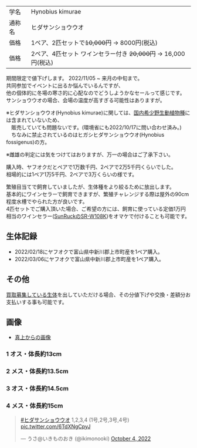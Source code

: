 |||
|:-|:-|
| 学名 | Hynobius kimurae |
| 通称名 | ヒダサンショウウオ |
| 価格 | 1ペア、2匹セットで~~10,000円~~ -> 8000円(税込) |
| 価格 | 2ペア、4匹セット ワインセラー付き ~~20,000円~~ -> 16,000円(税込) |

期間限定で値下げします。 2022/11/05 ~ 来月の中旬まで。  
共同参加でイベントに出るか悩んでいるんですが、  
他の個体的に冬場の寒さ的に心配なのでどうしようかなセールって感じです。  
サンショウウオの場合、会場の温度が高すぎる可能性はありますが。

※ヒダサンショウウオ(Hynobius kimurae)に関しては、[国内希少野生動植物種](https://www.env.go.jp/nature/kisho/domestic/list.html)には含まれていないため、  
　販売していても問題ないです。(環境省にも2022/10/17に問い合わせ済み。)  
　ちなみに禁止されているのはヒガシヒダサンショウウオ(Hynobius fossigenus)の方。

※雌雄の判定には気をつけてはおりますが、万一の場合はご了承下さい。

購入時、ヤフオクだとペアで1万数千円、2ペアで2万5千円くらいでした。  
相場的には1ペア1万5千円、2ペアで3万くらいの様です。

繁殖目当てで飼育していましたが、生体種をより絞るために放出します。  
基本的にワインセラーで飼育できますが、繁殖チャレンジする際は屋外の90cm程度水槽でやられた方が良いです。  
4匹セットでご購入頂いた場合、ご希望の方には、飼育に使っている定価1万円相当のワインセラー([SunRuckのSR-W108K](https://www.sunruck.com/wp/wp-content/uploads/2019/07/sr-w208k-manual-n.pdf))をオマケで付けることも可能です。

## 生体記録

* 2022/02/18にヤフオクで富山県中新川郡上市町産を1ペア購入。
* 2022/03/06にヤフオクで富山県中新川郡上市町産を1ペア購入。

## その他

[買取募集している生体](/shopping/purchase-price-list)を出していただける場合、その分値下げや交換・差額分お支払いする事も可能です。

## 画像

* [真上からの画像]({{site.baseurl}}/assets/img/shopping/creatures/hynobius-kimurae/0/overhead_1234.jpeg)

### 1 オス・体長約13cm
### 2 メス・体長約13.5cm
### 3 オス・体長約14.5cm
### 4 メス・体長約15cm

<blockquote class="twitter-tweet"><p lang="zh" dir="ltr"><a href="https://twitter.com/hashtag/%E3%83%92%E3%83%80%E3%82%B5%E3%83%B3%E3%82%B7%E3%83%A7%E3%82%A6%E3%82%A6%E3%82%AA?src=hash&amp;ref_src=twsrc%5Etfw">#ヒダサンショウウオ</a> 1,2,3,4 (1号,2号,3号,4号) <a href="https://t.co/6TdXNgCpyJ">pic.twitter.com/6TdXNgCpyJ</a></p>&mdash; うさ@いきものおき (@ikimonooki) <a href="https://twitter.com/ikimonooki/status/1577428480194928640?ref_src=twsrc%5Etfw">October 4, 2022</a></blockquote> <script async src="https://platform.twitter.com/widgets.js" charset="utf-8"></script>
